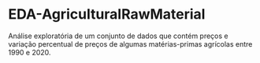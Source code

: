 # EDA-AgriculturalRawMaterial
Análise exploratória de um conjunto de dados que contém preços e variação percentual de preços de algumas matérias-primas agrícolas entre 1990 e 2020.
